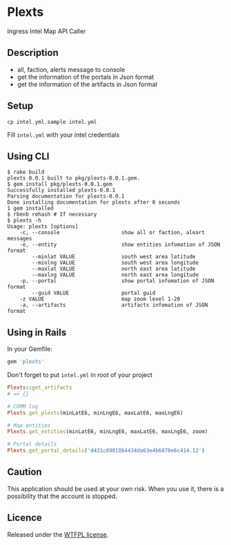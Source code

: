 # Plexts

Ingress Intel Map API Caller

## Description

* all, faction, alerts message to console
* get the information of the portals in Json format
* get the information of the artifacts in Json format

## Setup

```
cp intel.yml.sample intel.yml
```

Fill `intel.yml` with your intel credentials

## Using CLI

```Shell
$ rake build
plexts 0.0.1 built to pkg/plexts-0.0.1.gem.
$ gem install pkg/plexts-0.0.1.gem
Successfully installed plexts-0.0.1
Parsing documentation for plexts-0.0.1
Done installing documentation for plexts after 0 seconds
1 gem installed
$ rbenb rehash # If necessary
$ plexts -h
Usage: plexts [options]
    -c, --console                    show all or faction, aleart messages
    -e, --entity                     show entities infomation of JSON format
        --minlat VALUE               south west area latitude
        --minlng VALUE               south west area longitude
        --maxlat VALUE               north east area latitude
        --maxlng VALUE               north east area longitude
    -p, --portal                     show portal infomation of JSON format
        --guid VALUE                 portal guid
    -z VALUE                         map zoom level 1-20
    -a, --artifacts                  artifacts infomation of JSON format
```

## Using in Rails
In your Gemfile:

```Ruby
gem 'plexts'
```

Don't forget to put `intel.yml` in root of your project

```Ruby
Plexts::get_artifacts
# => {} 

# COMM log
Plexts.get_plexts(minLatE6, minLngE6, maxLatE6, maxLngE6)

# Map entities
Plexts.get_entities(minLatE6, minLngE6, maxLatE6, maxLngE6, zoom) 

# Portal details
Plexts.get_portal_details('d431c89010b4434da63e4b6070e6c414.12')
```

## Caution

This application should be used at your own risk.
When you use it, there is a possibility that the account is stopped.

## Licence

Released under the [WTFPL license](http://www.wtfpl.net/).
